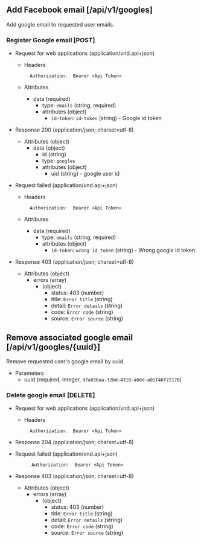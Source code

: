 ## Add Facebook email [/api/v1/googles]
Add google email to requested user emails.
### Register Google email [POST]

+ Request for web applications (application/vnd.api+json)
    + Headers

            Authorization:  Bearer <Api Token>

    + Attributes
        + data (required)
            + type: `emails` (string, required)
            + attributes (object)
                + `id-token`: `id-token` (string) - Google id token  

+ Response 200 (application/json; charset=utf-8)

    + Attributes (object)
        + data (object)
            + id (string)
            + type: `googles`
            + attributes (object)
                + uid      (string)  - google user id

+ Request failed (application/vnd.api+json)
    + Headers

            Authorization:  Bearer <Api Token>

    + Attributes
        + data (required)
            + type: `emails` (string, required)
            + attributes (object)
                + `id-token`: `wrong id token` (string) - Wrong google id token  
  
+ Response 403 (application/json; charset=utf-8)
    + Attributes (object)
        + errors (array)
            + (object)
                + status: 403 (number)
                + title: `Error title` (string)
                + detail: `Error details` (string)
                + code: `Error code` (string)
                + source: `Error source` (string)
                
## Remove associated google email [/api/v1/googles/{uuid}]
Remove requested user's google email by uuid.
+ Parameters
    + uuid (required, integer, `d7a836aa-32bd-4318-a60d-a01f46f72176`)
    
### Delete google email [DELETE]

+ Request for web applications (application/vnd.api+json)
    + Headers

            Authorization:  Bearer <Api Token>

+ Response 204 (application/json; charset=utf-8)

+ Request failed (application/vnd.api+json)

            Authorization:  Bearer <Api Token>

+ Response 403 (application/json; charset=utf-8)
    + Attributes (object)
        + errors (array)
            + (object)
                + status: 403 (number)
                + title: `Error title` (string)
                + detail: `Error details` (string)
                + code: `Error code` (string)
                + source: `Error source` (string)